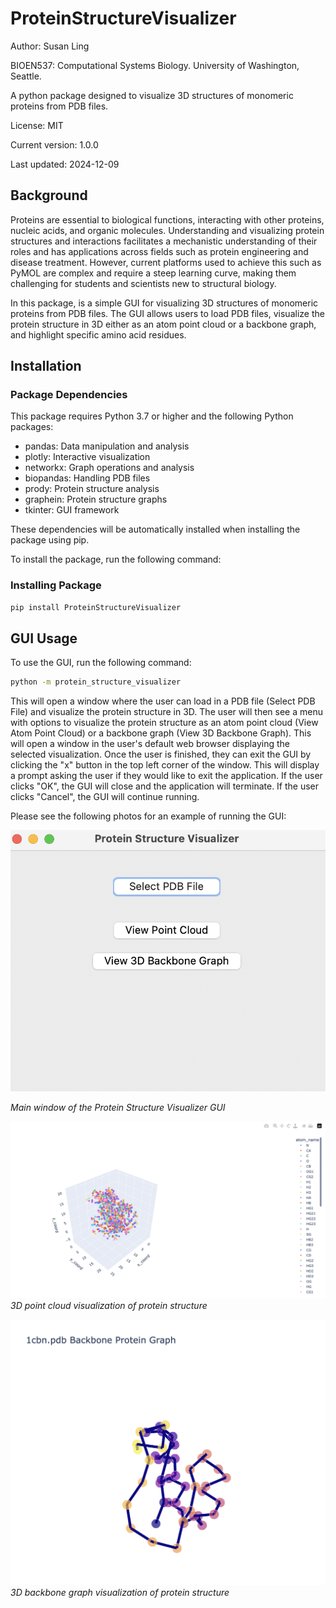 # ProteinStructureVisualizer

Author: Susan Ling

BIOEN537: Computational Systems Biology. University of Washington, Seattle. 

A python package designed to visualize 3D structures of monomeric proteins from PDB files. 

License: MIT

Current version: 1.0.0

Last updated: 2024-12-09

## Background 

Proteins are essential to biological functions, interacting with other proteins, nucleic acids, and organic molecules. Understanding and visualizing protein structures and interactions facilitates a mechanistic understanding of their roles and has applications across fields such as protein engineering and disease treatment. However, current platforms used to achieve this such as PyMOL are complex and require a steep learning curve, making them challenging for students and scientists new to structural biology.

In this package, is a simple GUI for visualizing 3D structures of monomeric proteins from PDB files. The GUI allows users to load PDB files, visualize the protein structure in 3D either as an atom point cloud or a backbone graph, and highlight specific amino acid residues. 

## Installation

### Package Dependencies

This package requires Python 3.7 or higher and the following Python packages:

- pandas: Data manipulation and analysis
- plotly: Interactive visualization
- networkx: Graph operations and analysis  
- biopandas: Handling PDB files
- prody: Protein structure analysis
- graphein: Protein structure graphs
- tkinter: GUI framework

These dependencies will be automatically installed when installing the package using pip.

To install the package, run the following command:

### Installing Package
```bash
pip install ProteinStructureVisualizer
```

## GUI Usage

To use the GUI, run the following command:

```bash
python -m protein_structure_visualizer
```

This will open a window where the user can load in a PDB file (Select PDB File) and visualize the protein structure in 3D. The user will then see a menu with options to visualize the protein structure as an atom point cloud (View Atom Point Cloud) or a backbone graph (View 3D Backbone Graph). This will open a window in the user's default web browser displaying the selected visualization. Once the user is finished, they can exit the GUI by clicking the "x" button in the top left corner of the window. This will display a prompt asking the user if they would like to exit the application. If the user clicks "OK", the GUI will close and the application will terminate. If the user clicks "Cancel", the GUI will continue running. 

Please see the following photos for an example of running the GUI:

![GUI Main Window](docs/gui_main.png)

*Main window of the Protein Structure Visualizer GUI*

![Point Cloud Visualization](docs/point_cloud.png)
*3D point cloud visualization of protein structure*

![Backbone Graph](docs/backbone_graph.png)
*3D backbone graph visualization of protein structure*

